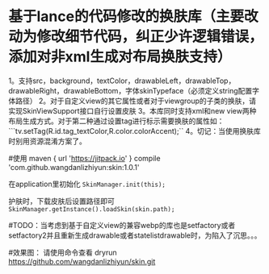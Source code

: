 # 基于lance的代码修改的换肤库（主要改动为修改细节代码，纠正少许逻辑错误，添加对非xml生成对布局换肤支持）
 1。支持src，background，textColor，drawableLeft，drawableTop，drawableRight，drawableBottom，字体skinTypeface（必须定义string配置字体路径）
 2。对于自定义view的其它属性或者对于viewgroup的子类的换肤，请实现SkinViewSupport接口自行设置皮肤
 3。本库同时支持xml和new view两种布局生成方式。对于第二种通过设置tag进行标示需要换肤的属性如：```tv.setTag(R.id.tag_textColor,R.color.colorAccent);``
 4。切记：当使用换肤库时别用资源混淆方案了。
 
#使用
maven { url 'https://jitpack.io' }
compile 'com.github.wangdanlizhiyun:skin:1.0.1'
 
 
 在application里初始化
    ```
        SkinManager.init(this);
    ```
    
  护肤时，下载皮肤后设置路径即可
  ```SkinManager.getInstance().loadSkin(skin.path);```
  
  
  #TODO：当考虑到基于自定义view的兼容webp的库也是setfactory或者setfactory2并且重新生成drawable或者statelistdrawable时，为陷入了沉思。。。
  
  
  #效果图：
  请使用命令查看
         dryrun https://github.com/wangdanlizhiyun/skin.git
  
  